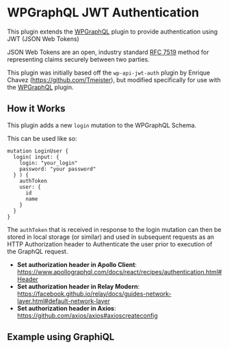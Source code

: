 # WPGraphQL JWT Authentication

This plugin extends the <a href="https://github.com/wp-graphql/wp-graphql" target="_blank">WPGraphQL</a> plugin to provide authentication using JWT (JSON Web Tokens)

JSON Web Tokens are an open, industry standard [RFC 7519](https://tools.ietf.org/html/rfc7519) method for representing claims securely between two parties.

This plugin was initially based off the `wp-api-jwt-auth` plugin by Enrique Chavez (https://github.com/Tmeister), but modified specifically for use with the <a href="https://github.com/wp-graphql/wp-graphql" target="_blank">WPGraphQL</a> plugin.

## How it Works

This plugin adds a new `login` mutation to the WPGraphQL Schema. 

This can be used like so: 

```
mutation LoginUser {
  login( input: {
    login: "your_login"
    password: "your password"
  } ) {
    authToken
    user: {
      id
      name
    }
  }
}
```

The `authToken` that is received in response to the login mutation can then be stored in local storage (or similar) and 
used in subsequent requests as an HTTP Authorization header to Authenticate the user prior to execution of the 
GraphQL request. 

- **Set authorization header in Apollo Client**: https://www.apollographql.com/docs/react/recipes/authentication.html#Header
- **Set authorization header in Relay Modern**: https://facebook.github.io/relay/docs/guides-network-layer.html#default-network-layer
- **Set authorization header in Axios**: https://github.com/axios/axios#axioscreateconfig

## Example using GraphiQL